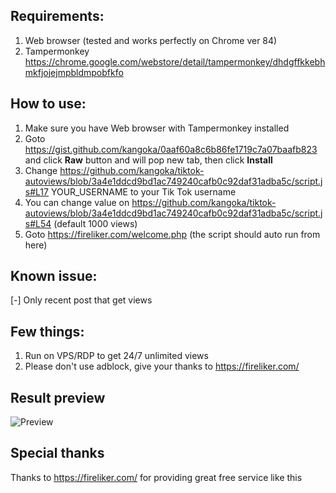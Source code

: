 ## Requirements:
1. Web browser (tested and works perfectly on Chrome ver 84)
2. Tampermonkey https://chrome.google.com/webstore/detail/tampermonkey/dhdgffkkebhmkfjojejmpbldmpobfkfo

## How to use:
1. Make sure you have Web browser with Tampermonkey installed
2. Goto https://gist.github.com/kangoka/0aaf60a8c6b86fe1719c7a07baafb823 and click **Raw** button and will pop new tab, then click **Install**
3. Change https://github.com/kangoka/tiktok-autoviews/blob/3a4e1ddcd9bd1ac749240cafb0c92daf31adba5c/script.js#L17 YOUR_USERNAME to your Tik Tok username
4. You can change value on https://github.com/kangoka/tiktok-autoviews/blob/3a4e1ddcd9bd1ac749240cafb0c92daf31adba5c/script.js#L54 (default 1000 views)
5. Goto https://fireliker.com/welcome.php (the script should auto run from here)

## Known issue:
[-] Only recent post that get views

## Few things:
1. Run on VPS/RDP to get 24/7 unlimited views
2. Please don't use adblock, give your thanks to https://fireliker.com/

## Result preview
![Preview](https://i.imgur.com/CkkA1gA.png)

## Special thanks
Thanks to https://fireliker.com/ for providing great free service like this
